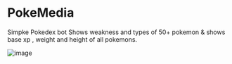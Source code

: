 # PokeMedia
Simpke Pokedex bot
Shows weakness and types of 50+ pokemon & shows base xp , weight and height of all pokemons.

![image](https://user-images.githubusercontent.com/72195951/154527176-c9e2bba9-ace5-4c5f-a3a6-14180d999aad.png)
